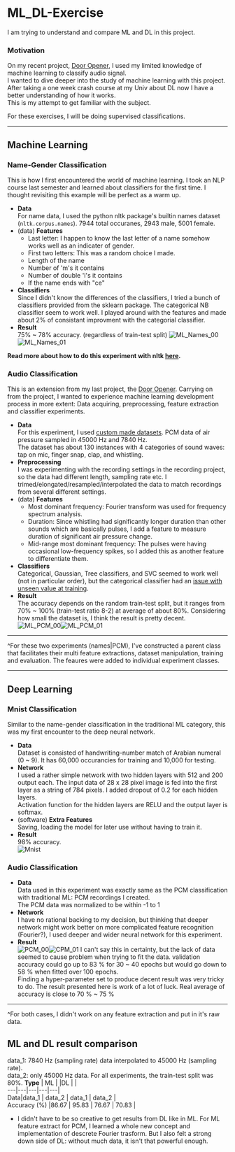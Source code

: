 # ML_DL-Exercise
I am trying to understand and compare ML and DL in this project.
### Motivation
On my recent project, [Door Opener](https://github.com/Mins0o/Door_Opener), I used my limited knowledge of machine learning to classify audio signal.  
I wanted to dive deeper into the study of machine learning with this project. After taking a one week crash course at my Univ about DL now I have a better understanding of how it works.  
This is my attempt to get familiar with the subject.
  
For these exercises, I will be doing supervised classifications.  
  
___
## Machine Learning
### Name-Gender Classification
This is how I first encountered the world of machine learning. I took an NLP course last semester and learned about classifiers for the first time. I thought revisiting this example will be perfect as a warm up.
- **Data**  
  For name data, I used the python nltk package's builtin names dataset (`nltk.corpus.names`). 7944 total occuranes, 2943 male, 5001 female.
- (data) **Features**  
  - Last letter: I happen to know the last letter of a name somehow works well as an indicater of gender. 
  - First two letters: This was a random choice I made.
  - Length of the name
  - Number of 'm's it contains
  - Number of double 'l's it contains
  - If the name ends with "ce"
- **Classifiers**  
  Since I didn't know the differences of the classifiers, I tried a bunch of classifiers provided from the sklearn package.
  The categorical NB classifier seem to work well.
  I played around with the features and made about 2% of consistant improvment with the categorial classifier.
- **Result**  
  75% ~ 78% accuracy. (regardless of train-test split)
  ![ML_Names_00](./images/ML_Name_00.png)![ML_Names_01](./images/ML_Name_01.png)
   
**Read more about how to do this experiment with nltk [here](https://www.geeksforgeeks.org/python-gender-identification-by-name-using-nltk/).**

  
### Audio Classification
This is an extension from my last project, the [Door Opener](https://github.com/Mins0o/Door_Opener). Carrying on from the project, I wanted to experience machine learning development process in more extent: Data acquiring, preprocessing, feature extraction and classifier experiments.
- **Data**  
  For this experiment, I used [custom made datasets](https://github.com/Mins0o/PCMLabeler "PCMLabeler Repository"). PCM data of air pressure sampled in 45000 Hz and 7840 Hz.  
  The dataset has about 130 instances with 4 categories of sound waves: tap on mic, finger snap, clap, and whistling.
- **Preprocessing**  
  I was experimenting with the recording settings in the recording project, so the data had different length, sampling rate etc. I trimed/elongated/resampled/interpolated the data to match recordings from several different settings.
- (data) **Features**  
  - Most dominant frequency: Fourier transform was used for frequency spectrum analysis.  
  - Duration: Since whistling had significantly longer duration than other sounds which are basically pulses, I add a feature to measure duration of significant air pressure change.
  - Mid-range most dominant frequency: The pulses were having occasional low-frequency spikes, so I added this as another feature to differentiate them.
- **Classifiers**  
  Categorical, Gaussian, Tree classifiers, and SVC seemed to work well (not in particular order), but the categorical classifier had an [issue with unseen value at training](github.com/scikit-learn/scikit-learn/pull/16326). 
- **Result**  
  The accuracy depends on the random train-test split, but it ranges from 70% ~ 100% (train-test ratio 8-2) at average of about 80%. Considering how small the dataset is, I think the result is pretty decent.
  ![ML_PCM_00](./images/ML_PCM_00.png)![ML_PCM_01](./images/ML_PCM_01.png)
___
^For these two experiments (names|PCM), I've constructed a parent class that facilitates their multi feature extractions, dataset manipulation, training and evaluation. The feaures were added to individual experiment classes.
___
## Deep Learning
### Mnist Classification
Similar to the name-gender classification in the traditional ML category, this was my first encounter to the deep neural network.
- **Data**  
  Dataset is consisted of handwriting-number match of Arabian numeral (0 ~ 9). It has 60,000 occurancies for training and 10,000 for testing.  
- **Network**  
  I used a rather simple network with two hidden layers with 512 and 200 output each. The input data of 28 x 28  pixel image is fed into the first layer as a string of 784 pixels. I added dropout of 0.2 for each hidden layers.  
  Activation function for the hidden layers are RELU and the output layer is softmax.
- (software) **Extra Features**  
  Saving, loading the model for later use without having to train it.
- **Result**  
  98% accuracy.  
  ![Mnist](./images/DL_Mnist_00.png)

### Audio Classification
- **Data**  
  Data used in this experiment was exactly same as the PCM classification with traditional ML: PCM recordings I created.  
  The PCM data was normalized to be within -1 to 1
- **Network**  
  I have no rational backing to my decision, but thinking that deeper network might work better on more complicated feature recognition (Fourier?), I used deeper and wider neural network for this experiment.
- **Result**  
  ![PCM_00](./images/DL_PCM_00.png)![CPM_01](./images/DL_PCM_01.png)
I can't say this in certainty, but the lack of data seemed to cause problem when trying to fit the data. validation accuracy could go up to 83 % for 30 ~ 40 epochs but would go down to 58 % when fitted over 100 epochs.  
Finding a hyper-parameter set to produce decent result was very tricky to do. The result presented here is work of a lot of luck. Real average of accuracy is close to 70 % ~ 75 %
___
^For both cases, I didn't work on any feature extraction and put in it's raw data.
## ML and DL result comparison  
data_1: 7840 Hz (sampling rate) data interpolated to 45000 Hz (sampling rate).  
data_2: only 45000 Hz data.
For all experiments, the train-test split was 80%.
**Type** | ML |  |DL |  |  
---|---|---|---|---|  
Data|data_1 | data_2 | data_1 | data_2 |  
Accuracy (%) |86.67 | 95.83 | 76.67 | 70.83 |
- I didn't have to be so creative to get results from DL like in ML. For ML feature extract for PCM, I learned a whole new concept and implementation of descrete Fourier trasform. But I also felt a strong down side of DL: without much data, it isn't that powerful enough.
